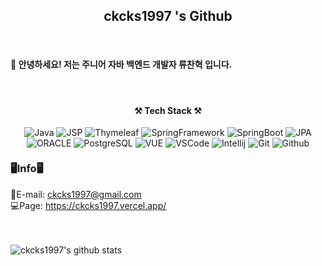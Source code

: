 
<h2 align="center">ckcks1997 's Github</h2>
<br>
<h4> 👋 안녕하세요! 저는 주니어 자바 백엔드 개발자 류찬혁 입니다.</h4> 
<br>

<h4 align="center">⚒ Tech Stack ⚒</h4>
<div style="float:left" align="center">
  <img alt="Java" src ="https://img.shields.io/badge/Java-F7DF1E.svg?&style=for-the-badge&logo=Java&logoColor=070000"/>
  <img alt="JSP" src ="https://img.shields.io/badge/Jsp-F7DF1E.svg?&style=for-the-badge&logo=Jsp&logoColor=070000"/>
  <img alt="Thymeleaf" src ="https://img.shields.io/badge/Thymeleaf-6DB33F.svg?&style=for-the-badge&logo=Thymeleaf&logoColor=F7F4F4"/> 
  <img alt="SpringFramework" src ="https://img.shields.io/badge/Spring-6DB33F.svg?&style=for-the-badge&logo=Spring&logoColor=F7F4F4"/>
  <img alt="SpringBoot" src ="https://img.shields.io/badge/SpringBoot-6DB33F.svg?&style=for-the-badge&logo=SpringBoot&logoColor=F7F4F4"/>
  <img alt="JPA" src ="https://img.shields.io/badge/JPA-6DB33F.svg?&style=for-the-badge&logo=JPA&logoColor=F7F4F4"/> 
  <img alt="ORACLE" src="https://img.shields.io/badge/ORACLE-e52246?style=for-the-badge&logo=ORACLE&logoColor=black">
  <img alt="PostgreSQL" src="https://img.shields.io/badge/PostgreSQL-4169E1?style=for-the-badge&logo=postgresql&logoColor=black">
  <img alt="VUE" src="https://img.shields.io/badge/vue.js-4FC08D?style=for-the-badge&logo=vuedotjs&logoColor=black">
  <img alt="VSCode" src="https://img.shields.io/badge/VSCode-007ACC?style=for-the-badge&logo=visualstudiocode&logoColor=white">
  <img alt="Intellij" src="https://img.shields.io/badge/Intellij-000000?style=for-the-badge&logo=intellijidea&logoColor=white">
  <img alt="Git" src="https://img.shields.io/badge/Git-000000?style=for-the-badge&logo=git&logoColor=white">
  <img alt="Github" src="https://img.shields.io/badge/Github-000000?style=for-the-badge&logo=github&logoColor=white">
</div>
<hr><br>


### 🖥Info🖥

📧E-mail: ckcks1997@gmail.com <br>
💻Page: https://ckcks1997.vercel.app/

<br/><br/>
![ckcks1997's github stats](https://github-readme-stats.vercel.app/api?username=ckcks1997&show_icons=true)
